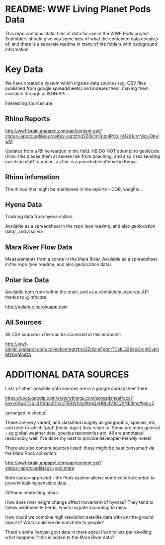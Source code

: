 README: WWF Living Planet Pods Data
===================================

This repo contains static files of data for use in the WWF Pods project. Subfolders should give you some idea of what the contained data consists of, and there is a seperate readme in many of the folders with background information

Key Data
========

We have created a system which ingests data sources (eg, CSV files published from google spreadsheets) and indexes them, making them available through a JSON API.

Interesting sources are:

## Rhino Reports

http://wwf-brain.appspot.com/api/content.get?status=approved&sourceKey=agtzfnd3Zi1icmFpbnIPCxIHU291cmNlcxiOkwwM

Updates from a Rhino warden in the field. NB DO NOT attempt to geolocate rhino: this places them at severe risk from poaching, and also risks sending our rhino staff to prison, as this is a punishable offense in Kenya

## Rhino infomation

The rhinos that might be mentioned in the reports - DOB, weights...

## Hyena Data

Tracking data from hyena collars

Available as a spreadsheet in the repo (see readme, and also geolocation data), and also via


## Mara River Flow Data

Measurements from a sonde in the Mara River. Available as a spreadsheet in the repo (see readme, and also geolocation data)

## Polar Ice Data

Available both from within the brain, and as a completely seperate API thanks to @infovore

http://polarice.herokuapp.com

## All Sources

All CSV sources in the can be accessed at this endpoint:

http://wwf-admin.appspot.com/collection/agtzfnd3Zi1icmFpbnITCxILQ29sbGVjdGlvbnMY6qMmDA

ADDITIONAL DATA SOURCES
=======================

Lists of other possible data sources are in a google spreadsheet here: 

https://docs.google.com/a/storythings.com/spreadsheet/ccc?key=0AuoTOgL4XBqadDh2cTRBWXdvRHpQaHBLdVJCQXNEdmc#gid=2 

(arranged in sheets)

These are very varied, and classified roughly as geographic, species, etc, and refer to which 'pod' (think: topic) they relate to. Some are more general - eg global weather data, species taxonomies etc. All are annotated reasonably well: I've done my best to provide developer-friendly notes!

There are also content sources listed: these might be best consumed via the Mara Pods collection:

http://wwf-brain.appspot.com/api/content.get?status=approved&tags=pod:mara

Note status=approved - the Pods system allows some editorial control to prevent leaking sensitive data.

##Some interesting ideas:

How does river height change affect movement of hyenas? They tend to follow wildebeeste herds, which migrate according to rains...

How could we combine high resolution satellite data with on-the-ground reports? What could we demonstrate to people?

There's some Kenyan govt data in there about flush toilets per dwelling: what happens if this is added to the Mara River data?
